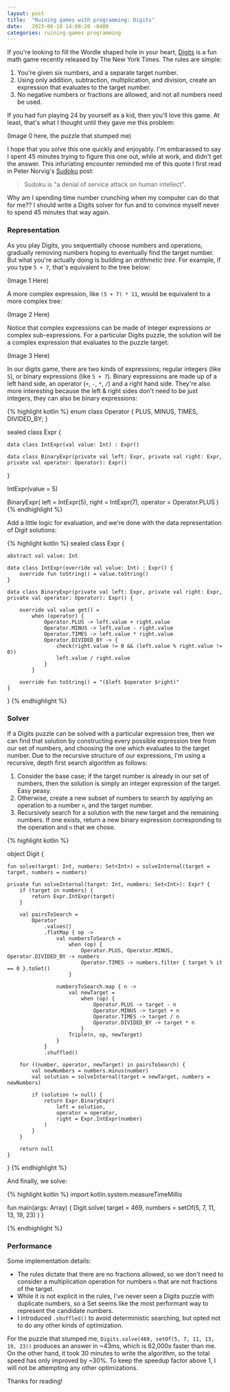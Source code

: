 ```yaml
---
layout: post
title:  "Ruining games with programming: Digits"
date:   2023-06-18 14:08:20 -0400
categories: ruining-games programming
---
```


If you're looking to fill the Wordle shaped hole in your heart, [Digits](https://www.nytimes.com/games/digits) 
is a fun math game recently released by The New York Times.  The rules are simple:

1.  You're given six numbers, and a separate target number.
2.  Using only addition, subtraction, multiplication, and division, create an expression that evaluates to the target number.
3.  No negative numbers or fractions are allowed, and not all numbers need be used.

If you had fun playing 24 by yourself as a kid, then you'll love this game.  At least, that's what I thought until they gave me this problem:

(Image 0 here, the puzzle that stumped me)

I hope that you solve this one quickly and enjoyably.  I'm embarassed to say I spent 45 minutes trying to figure this one out, while at work, and didn't get the answer.  This infuriating encounter reminded me of this quote I first read in Peter Norvig's [Sudoku](https://norvig.com/sudoku.html) post:

> Sudoku is "a denial of service attack on human intellect".

Why am I spending time number crunching when my computer can do that for me?? I should write a Digits solver for fun and to convince myself never to spend 45 minutes that way again.

### Representation

As you play Digits, you sequentially choose numbers and operations, gradually removing numbers hoping to eventually find the target number.  But what you're actually doing is building an _arithmetic tree_.  For example, if you type `5 + 7`, that's equivalent to the tree below:

(Image 1 Here)

A more complex expression, like `(5 + 7) * 11`, would be equivalent to a more complex tree:

(Image 2 Here)

Notice that complex expressions can be made of integer expressions _or_ complex sub-expressions.  For a particular Digits puzzle, the solution will be a complex expression that evaluates to the puzzle target:

(Image 3 Here)

In our digits game, there are two kinds of expressions; regular integers (like `5`), or binary expressions (like `5 + 7`).  Binary expressions are made up of 
a left hand side, an operator (`+`, `-`, `*`, `/`) and a right hand side.  They're also more interesting because the left & right sides don't need to be just integers, they can also be binary expressions:

{% highlight kotlin %}
enum class Operator {
    PLUS,
    MINUS,
    TIMES,
    DIVIDED_BY;
}

sealed class Expr {

    data class IntExpr(val value: Int) : Expr()

    data class BinaryExpr(private val left: Expr, private val right: Expr, private val operator: Operator): Expr()
}

IntExpr(value = 5)

BinaryExpr(
  left = IntExpr(5),
  right = IntExpr(7),
  operator = Operator.PLUS
)
{% endhighlight %}

Add a little logic for evaluation, and we're done with the data representation of Digit solutions:

{% highlight kotlin %}
sealed class Expr {

    abstract val value: Int

    data class IntExpr(override val value: Int) : Expr() {
        override fun toString() = value.toString()
    }

    data class BinaryExpr(private val left: Expr, private val right: Expr, private val operator: Operator): Expr() {

        override val value get() =
            when (operator) {
                Operator.PLUS -> left.value + right.value
                Operator.MINUS -> left.value - right.value
                Operator.TIMES -> left.value * right.value
                Operator.DIVIDED_BY -> {
                    check(right.value != 0 && (left.value % right.value != 0))
                    left.value / right.value
                }
            }

        override fun toString() = "($left $operator $right)"
    }
}
{% endhighlight %}

### Solver

If a Digits puzzle can be solved with a particular expression tree, then we can find that solution by constructing every possible expression tree from our set of numbers, and choosing the one which evaluates to the target number.  Due to the recursive structure of our expressions, I'm using a recursive, depth first search algorithm as follows:

1.  Consider the base case; if the target number is already in our set of numbers, then the solution is simply an integer expression of the target.  Easy peasy.
2.  Otherwise, create a new subset of numbers to search by applying an operation to a number `n`, and the target number.
3.  Recursively search for a solution with the new target and the remaining numbers.  If one exists, return a new binary expression corresponding to the operation and `n` that we chose.

{% highlight kotlin %}

object Digit {

    fun solve(target: Int, numbers: Set<Int>) = solveInternal(target = target, numbers = numbers)

    private fun solveInternal(target: Int, numbers: Set<Int>): Expr? {
        if (target in numbers) {
            return Expr.IntExpr(target)
        }

        val pairsToSearch =
            Operator
                .values()
                .flatMap { op ->
                    val numbersToSearch =
                        when (op) {
                            Operator.PLUS, Operator.MINUS, Operator.DIVIDED_BY -> numbers
                            Operator.TIMES -> numbers.filter { target % it == 0 }.toSet()
                        }

                    numbersToSearch.map { n ->
                        val newTarget =
                            when (op) {
                                Operator.PLUS -> target - n
                                Operator.MINUS -> target + n
                                Operator.TIMES -> target / n
                                Operator.DIVIDED_BY -> target * n
                            }
                        Triple(n, op, newTarget)
                    }
                }
                .shuffled()

        for ((number, operator, newTarget) in pairsToSearch) {
            val newNumbers = numbers.minus(number)
            val solution = solveInternal(target = newTarget, numbers = newNumbers)

            if (solution != null) {
                return Expr.BinaryExpr(
                    left = solution,
                    operator = operator,
                    right = Expr.IntExpr(number)
                )
            }
        }

        return null
    }
}
{% endhighlight %}

And finally, we solve:

{% highlight kotlin %}
import kotlin.system.measureTimeMillis

fun main(args: Array<String>) {
    Digit.solve(
      target = 469,
      numbers = setOf(5, 7, 11, 13, 19, 23)
    )
}

{% endhighlight %}

### Performance

Some implementation details:
 - The rules dictate that there are no fractions allowed, so we don't need to consider a multiplication operation for numbers `n` that are not fractions of the target.
 - While it is not explicit in the rules, I've never seen a Digits puzzle with duplicate numbers, so a Set<Int> seems like the most performant way to represent the candidate numbers.
 - I introduced `.shuffled()` to avoid deterministic searching, but opted not to do any other kinds of optimization.

For the puzzle that stumped me, `Digits.solve(469, setOf(5, 7, 11, 13, 19, 23))` produces an answer in ~43ms, which is 62,000x faster than me.  On the other hand, it took 30 minutes to write the algorithm, so the total speed has only improved by ~30%.  To keep the speedup factor above 1, I will not be attempting any other optimizations.

Thanks for reading!
